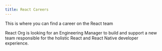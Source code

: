 ```yaml
---
title: React Careers
---
```


<Intro>

This is where you can find a career on the React team

</Intro>

<div className="sm:-mx-5 flex flex-col gap-5 mt-12">

<CareerCard title="Windows Engineer" badge="true" location="Menlo Park, Seattle" url="/careers/2024/windows-engineer">

React Org is looking for an Engineering Manager to build and support a new team responsible for the holistic React and React Native developer experience.

</CareerCard>

</div>